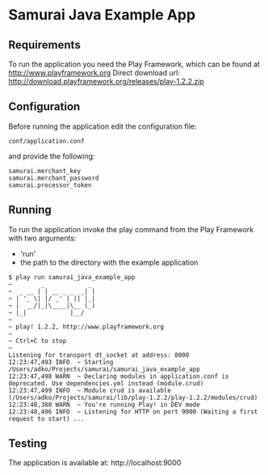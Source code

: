Samurai Java Example App
========================

Requirements
------------

To run the application you need the Play Framework, which can be found at http://www.playframework.org 
Direct download url: http://download.playframework.org/releases/play-1.2.2.zip

Configuration
-------------

Before running the application edit the configuration file:

    conf/application.conf 

and provide the following:

    samurai.merchant_key
    samurai.merchant_password
    samurai.processor_token
       
Running
-------

To run the application invoke the play command from the Play Framework with two arguments: 
* 'run'
* the path to the directory with the example application

```
$ play run samurai_java_example_app
~        _            _ 
~  _ __ | | __ _ _  _| |
~ | '_ \| |/ _' | || |_|
~ |  __/|_|\____|\__ (_)
~ |_|            |__/   
~
~ play! 1.2.2, http://www.playframework.org
~
~ Ctrl+C to stop
~ 
Listening for transport dt_socket at address: 8000
12:23:47,493 INFO  ~ Starting /Users/adko/Projects/samurai/samurai_java_example_app
12:23:47,498 WARN  ~ Declaring modules in application.conf is deprecated. Use dependencies.yml instead (module.crud)
12:23:47,499 INFO  ~ Module crud is available (/Users/adko/Projects/samurai/lib/play-1.2.2/play-1.2.2/modules/crud)
12:23:48,380 WARN  ~ You're running Play! in DEV mode
12:23:48,496 INFO  ~ Listening for HTTP on port 9000 (Waiting a first request to start) ...
```
   
Testing
-------

The application is available at:
    http://localhost:9000

